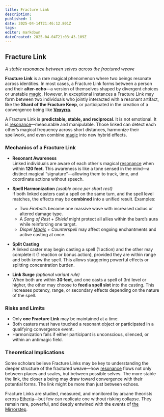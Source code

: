 ```yaml
---
title: Fracture Link
description: 
published: 1
date: 2025-04-14T21:46:12.801Z
tags: 
editor: markdown
dateCreated: 2025-04-04T21:03:43.109Z
---
```


## Fracture Link  
*A stable [resonance](/structure/mechanic/resonance.md) between selves across the fractured weave*

**Fracture Link** is a rare magical phenomenon where two beings resonate across identities. In most cases, a Fracture Link forms between a person and their **alter-echo**—a version of themselves shaped by divergent choices or unstable [magic](/structure/mechanic/magic.md). However, in exceptional instances a Fracture Link may form between two individuals who jointly interacted with a resonant artifact, like the **Shard of the Fracture Keep**, or participated in the creation of a convergence being like **[Vexyrra](/being/deity/vexyrra.md)**.

A Fracture Link is **predictable, stable, and reciprocal**. It is not emotional. It is [resonance](/structure/mechanic/resonance.md)—measurable and manipulable. Those linked can detect each other’s magical frequency across short distances, harmonize their spellwork, and even combine [magic](/structure/mechanic/magic.md) into new hybrid effects.

### Mechanics of a Fracture Link

- **Resonant Awareness**  
  Linked individuals are aware of each other's magical [resonance](/structure/mechanic/resonance.md) when within **120 feet**. This awareness is like a tone sensed in the mind—a distinct magical “signature”—allowing them to track, time, and coordinate actions without speech.

- **Spell Harmonization** *(usable once per short rest)*  
  If both linked casters cast a spell on the same turn, and the spell level matches, the effects may be **combined** into a unified result. Examples:
  - Two *Fireballs* become one massive wave with increased radius or altered damage type.
  - A *Song of Rest* + *Shield* might protect all allies within the bard’s aura while reinforcing one target.
  - *Dispel [Magic](/structure/mechanic/magic.md)* + *Counterspell* may affect ongoing enchantments and active casting at once.

- **Split Casting**  
  A linked caster may begin casting a spell (1 action) and the other may complete it (1 reaction or bonus action), provided they are within range and both know the spell. This allows staggering powerful effects or splitting concentration burden.

- **Link Surge** *(optional variant rule)*  
  When both are within **30 feet**, and one casts a spell of 3rd level or higher, the other may choose to **feed a spell slot** into the casting. This increases potency, range, or secondary effects depending on the nature of the spell.

### Risks and Limits
- Only **one Fracture Link** may be maintained at a time.
- Both casters must have touched a resonant object or participated in a qualifying convergence event.
- Harmonization fails if either participant is unconscious, silenced, or within an antimagic field.

### Theoretical Implications
Some scholars believe Fracture Links may be key to understanding the deeper structure of the fractured weave—how [resonance](/structure/mechanic/resonance.md) flows not only between places and scales, but between possible selves. The more stable the link, the closer a being may draw toward convergence with their potential forms. The link might be more than just between echoes.

Fracture Links are studied, measured, and monitored by arcane theorists across [Etheria](/geography/cosmology/etheria.md)—but few can replicate one without risking collapse. They remain rare, powerful, and deeply entwined with the events of [the Mirrorstep](/geography/settlement/city/city-of-or/shop/the-brazen-burp/the-mirrorstep.md).

